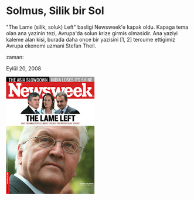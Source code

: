 # Solmus, Silik bir Sol
"The Lame (silik, soluk) Left" basligi Newsweek'e kapak oldu. Kapaga tema olan ana yazinin tezi, Avrupa'da solun krize girmis olmasidir. Ana yaziyi kaleme alan kisi, burada daha once bir yazisini [1, 2] tercume ettigimiz Avrupa ekonomi uzmani Stefan Theil.







zaman:

Eylül 20, 2008










![](080913_OVCOVER_atl.jpg)
